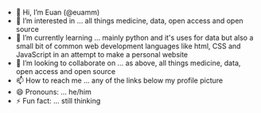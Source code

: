 - 👋 Hi, I’m Euan (@euamm)
- 👀 I’m interested in ... all things medicine, data, open access and open source
- 🌱 I’m currently learning ... mainly python and it's uses for data but also a small bit of common web development languages like html, CSS and JavaScript in an attempt to make a personal website
- 💞️ I’m looking to collaborate on ... as above, all things medicine, data, open access and open source
- 📫 How to reach me ... any of the links below my profile picture
- 😄 Pronouns: ... he/him
- ⚡ Fun fact: ... still thinking

<!---
<a rel="me" href="https://mastodon.social/@euanm">Mastodon</a>
--->
